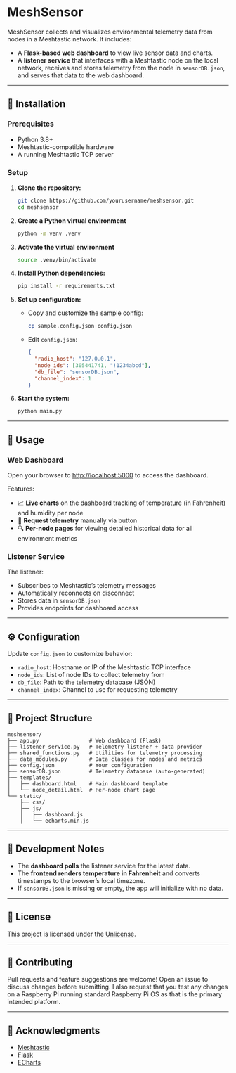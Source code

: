 # MeshSensor

MeshSensor collects and visualizes environmental telemetry data from nodes in a Meshtastic network. It includes:

- A **Flask-based web dashboard** to view live sensor data and charts.
- A **listener service** that interfaces with a Meshtastic node on the local network, receives and stores telemetry from the node in `sensorDB.json`, and serves that data to the web dashboard. 


---

## 🔧 Installation

### Prerequisites

- Python 3.8+
- Meshtastic-compatible hardware
- A running Meshtastic TCP server

### Setup

1. **Clone the repository:**
   ```bash
   git clone https://github.com/yourusername/meshsensor.git
   cd meshsensor
   ```

2. **Create a Python virtual environment**
   ```bash
   python -m venv .venv
   ```

3. **Activate the virtual environment**
   ```bash
   source .venv/bin/activate
   ```

2. **Install Python dependencies:**
   ```bash
   pip install -r requirements.txt
   ```

3. **Set up configuration:**
   - Copy and customize the sample config:
     ```bash
     cp sample.config.json config.json
     ```
   - Edit `config.json`:
     ```json
     {
       "radio_host": "127.0.0.1",
       "node_ids": [305441741, "!1234abcd"],
       "db_file": "sensorDB.json",
       "channel_index": 1
     }
     ```

4. **Start the system:**
   ```bash
   python main.py
   ```

---

## 🚀 Usage

### Web Dashboard

Open your browser to [http://localhost:5000](http://localhost:5000) to access the dashboard.

Features:
- 📈 **Live charts** on the dashboard tracking of temperature (in Fahrenheit) and humidity per node
- 🔁 **Request telemetry** manually via button
- 🔍 **Per-node pages** for viewing detailed historical data for all environment metrics 


### Listener Service

The listener:
- Subscribes to Meshtastic’s telemetry messages
- Automatically reconnects on disconnect
- Stores data in `sensorDB.json`
- Provides endpoints for dashboard access

---

## ⚙️ Configuration

Update `config.json` to customize behavior:
- `radio_host`: Hostname or IP of the Meshtastic TCP interface
- `node_ids`: List of node IDs to collect telemetry from
- `db_file`: Path to the telemetry database (JSON)
- `channel_index`: Channel to use for requesting telemetry

---

## 📁 Project Structure

```text
meshsensor/
├── app.py                # Web dashboard (Flask)
├── listener_service.py   # Telemetry listener + data provider
├── shared_functions.py   # Utilities for telemetry processing
├── data_modules.py       # Data classes for nodes and metrics
├── config.json           # Your configuration
├── sensorDB.json         # Telemetry database (auto-generated)
├── templates/
│   ├── dashboard.html    # Main dashboard template
│   └── node_detail.html  # Per-node chart page
└── static/
    ├── css/
    ├── js/
    │   ├── dashboard.js
    │   └── echarts.min.js
```

---

## 🧪 Development Notes

- The **dashboard polls** the listener service for the latest data.
- The **frontend renders temperature in Fahrenheit** and converts timestamps to the browser’s local timezone.
- If `sensorDB.json` is missing or empty, the app will initialize with no data.

---

## 📜 License

This project is licensed under the [Unlicense](LICENSE).

---

## 🤝 Contributing

Pull requests and feature suggestions are welcome! Open an issue to discuss changes before submitting. I also request that you test any changes on a Raspberry Pi running standard Raspberry Pi OS as that is the primary intended platform.

---

## 🙏 Acknowledgments

- [Meshtastic](https://meshtastic.org)
- [Flask](https://flask.palletsprojects.com)
- [ECharts](https://echarts.apache.org)
